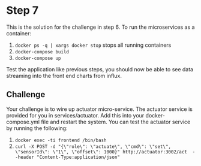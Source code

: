 # Step 7

This is the solution for the challenge in step 6.
To run the microservices as a container:

1. `docker ps -q | xargs docker stop` stops all running containers
2. `docker-compose build`
3. `docker-compose up`

Test the application like previous steps, you should now be able to see data streaming into the front end
charts from influx.

## Challenge

Your challenge is to wire up actuator micro-service. The actuator service is provided for you in services/actuator.
Add this into your docker-compose.yml file and restart the system. You can test the actuator service by running the
following:

1. `docker exec -ti frontend /bin/bash`
4. `curl -X POST -d "{\"role\": \"actuate\", \"cmd\": \"set\", \"sensorId\": \"1\", \"offset\": 1000}" http://actuator:3002/act  --header "Content-Type:application/json"`

